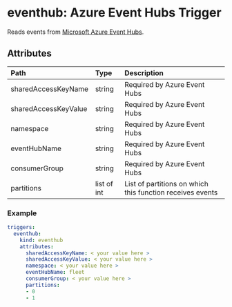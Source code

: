 # eventhub: Azure Event Hubs Trigger

Reads events from [Microsoft Azure Event Hubs](https://azure.microsoft.com/services/event-hubs/).

## Attributes

| Path | Type | Description |
| :--- | :--- | :--- |
| sharedAccessKeyName | string | Required by Azure Event Hubs |
| sharedAccessKeyValue | string | Required by Azure Event Hubs |
| namespace | string | Required by Azure Event Hubs |
| eventHubName | string | Required by Azure Event Hubs |
| consumerGroup | string | Required by Azure Event Hubs |
| partitions | list of int | List of partitions on which this function receives events |

### Example

```yaml
triggers:
  eventhub:
    kind: eventhub
    attributes:
      sharedAccessKeyName: < your value here >
      sharedAccessKeyValue: < your value here >
      namespace: < your value here >
      eventHubName: fleet
      consumerGroup: < your value here >
      partitions:
      - 0
      - 1
```

